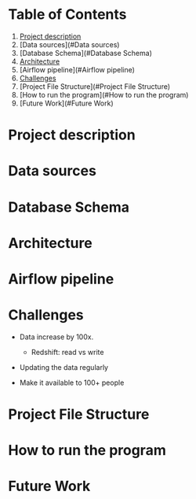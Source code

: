 # Table of Contents
1. [Project description](#Project-description)
2. [Data sources](#Data sources)
3. [Database Schema](#Database Schema)
4. [Architecture](#Architecture)
5. [Airflow pipeline](#Airflow pipeline)
6. [Challenges](#Challenges)
7. [Project File Structure](#Project File Structure)
8. [How to run the program](#How to run the program)
9. [Future Work](#Future Work)

# Project description

# Data sources

# Database Schema

# Architecture

# Airflow pipeline

# Challenges
- Data increase by 100x.
    - Redshift: read vs write


- Updating the data regularly

- Make it available to 100+ people

# Project File Structure

# How to run the program

# Future Work

